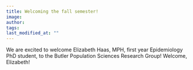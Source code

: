 ```yaml
---
title: Welcoming the fall semester!
image:
author:
tags:
last_modified_at: ""
---
```



<!-- excerpt start -->
We are excited to welcome Elizabeth Haas, MPH, first year Epidemiology PhD student, to the Butler Population Sciences Research Group! Welcome, Elizabeth!
<!-- excerpt end -->


